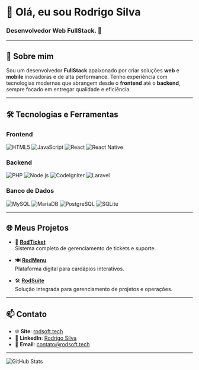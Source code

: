 # 👋 Olá, eu sou **Rodrigo Silva**  
### Desenvolvedor Web FullStack. 🚀  

---

## 🌟 Sobre mim  
Sou um desenvolvedor **FullStack** apaixonado por criar soluções **web** e **mobile** inovadoras e de alta performance. Tenho experiência com tecnologias modernas que abrangem desde o **frontend** até o **backend**, sempre focado em entregar qualidade e eficiência.

---

## 🛠️ Tecnologias e Ferramentas

### **Frontend**
![HTML5](https://img.shields.io/badge/HTML5-E34F26?style=flat&logo=html5&logoColor=white)
![JavaScript](https://img.shields.io/badge/JavaScript-323330?style=flat&logo=javascript&logoColor=F7DF1E)
![React](https://img.shields.io/badge/React-20232A?style=flat&logo=react&logoColor=61DAFB)
![React Native](https://img.shields.io/badge/React_Native-20232A?style=flat&logo=react&logoColor=61DAFB)

### **Backend**
![PHP](https://img.shields.io/badge/PHP-777BB4?style=flat&logo=php&logoColor=white)
![Node.js](https://img.shields.io/badge/Node.js-339933?style=flat&logo=node.js&logoColor=white)
![CodeIgniter](https://img.shields.io/badge/CodeIgniter-EE4623?style=flat&logo=codeigniter&logoColor=white)
![Laravel](https://img.shields.io/badge/Laravel-FF2D20?style=flat&logo=laravel&logoColor=white)

### **Banco de Dados**
![MySQL](https://img.shields.io/badge/MySQL-00000F?style=flat&logo=mysql&logoColor=white)
![MariaDB](https://img.shields.io/badge/MariaDB-003545?style=flat&logo=mariadb&logoColor=white)
![PostgreSQL](https://img.shields.io/badge/PostgreSQL-316192?style=flat&logo=postgresql&logoColor=white)
![SQLite](https://img.shields.io/badge/SQLite-07405E?style=flat&logo=sqlite&logoColor=white)


---

## 🌐 **Meus Projetos**

- 🚀 [**RodTicket**](https://rodsoft.tech/produtos/rodticket)  
  Sistema completo de gerenciamento de tickets e suporte.

- 🍽️ [**RodMenu**](https://rodsoft.tech/produtos/rodmenu)  
  Plataforma digital para cardápios interativos.

- 🛠️ [**RodSuite**](https://rodsoft.tech/produtos/rodsuite)  
  Solução integrada para gerenciamento de projetos e operações.

---

## 📫 **Contato**

- 🌐 **Site**: [rodsoft.tech](https://rodsoft.tech)  
- 💼 **LinkedIn**: [Rodrigo Silva](https://www.linkedin.com/in/rodrigo-silva-b083a8271/)  
- 📧 **Email**: [contato@rodsoft.tech](mailto:contato@rodsoft.tech)  

---

![GitHub Stats](https://github-readme-stats.vercel.app/api?username=rodrigo-silva&show_icons=true&theme=radical)
